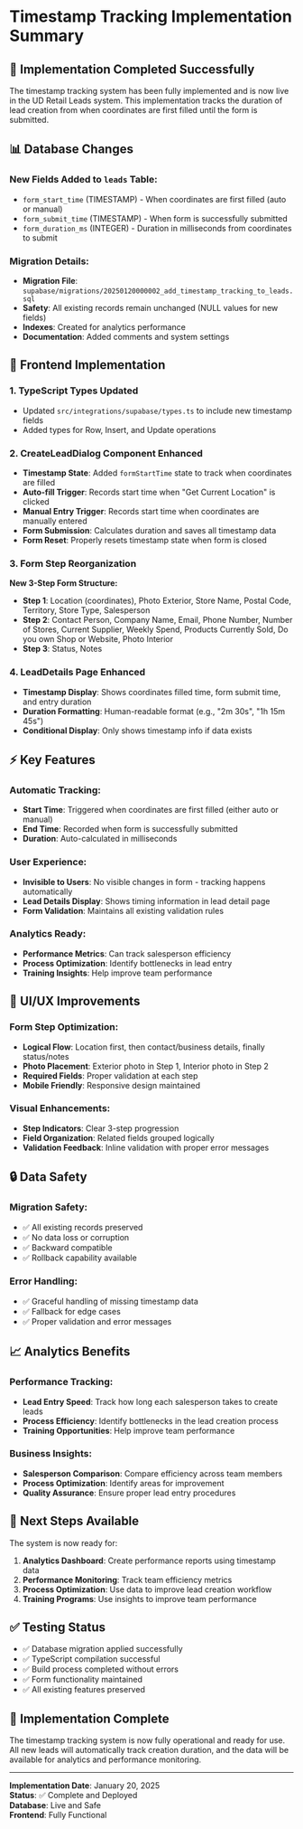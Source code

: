 # Timestamp Tracking Implementation Summary

## 🎯 **Implementation Completed Successfully**

The timestamp tracking system has been fully implemented and is now live in the UD Retail Leads system. This implementation tracks the duration of lead creation from when coordinates are first filled until the form is submitted.

## 📊 **Database Changes**

### **New Fields Added to `leads` Table:**
- `form_start_time` (TIMESTAMP) - When coordinates are first filled (auto or manual)
- `form_submit_time` (TIMESTAMP) - When form is successfully submitted  
- `form_duration_ms` (INTEGER) - Duration in milliseconds from coordinates to submit

### **Migration Details:**
- **Migration File**: `supabase/migrations/20250120000002_add_timestamp_tracking_to_leads.sql`
- **Safety**: All existing records remain unchanged (NULL values for new fields)
- **Indexes**: Created for analytics performance
- **Documentation**: Added comments and system settings

## 🔧 **Frontend Implementation**

### **1. TypeScript Types Updated**
- Updated `src/integrations/supabase/types.ts` to include new timestamp fields
- Added types for Row, Insert, and Update operations

### **2. CreateLeadDialog Component Enhanced**
- **Timestamp State**: Added `formStartTime` state to track when coordinates are filled
- **Auto-fill Trigger**: Records start time when "Get Current Location" is clicked
- **Manual Entry Trigger**: Records start time when coordinates are manually entered
- **Form Submission**: Calculates duration and saves all timestamp data
- **Form Reset**: Properly resets timestamp state when form is closed

### **3. Form Step Reorganization**
**New 3-Step Form Structure:**
- **Step 1**: Location (coordinates), Photo Exterior, Store Name, Postal Code, Territory, Store Type, Salesperson
- **Step 2**: Contact Person, Company Name, Email, Phone Number, Number of Stores, Current Supplier, Weekly Spend, Products Currently Sold, Do you own Shop or Website, Photo Interior  
- **Step 3**: Status, Notes

### **4. LeadDetails Page Enhanced**
- **Timestamp Display**: Shows coordinates filled time, form submit time, and entry duration
- **Duration Formatting**: Human-readable format (e.g., "2m 30s", "1h 15m 45s")
- **Conditional Display**: Only shows timestamp info if data exists

## ⚡ **Key Features**

### **Automatic Tracking:**
- **Start Time**: Triggered when coordinates are first filled (either auto or manual)
- **End Time**: Recorded when form is successfully submitted
- **Duration**: Auto-calculated in milliseconds

### **User Experience:**
- **Invisible to Users**: No visible changes in form - tracking happens automatically
- **Lead Details Display**: Shows timing information in lead detail page
- **Form Validation**: Maintains all existing validation rules

### **Analytics Ready:**
- **Performance Metrics**: Can track salesperson efficiency
- **Process Optimization**: Identify bottlenecks in lead entry
- **Training Insights**: Help improve team performance

## 🎨 **UI/UX Improvements**

### **Form Step Optimization:**
- **Logical Flow**: Location first, then contact/business details, finally status/notes
- **Photo Placement**: Exterior photo in Step 1, Interior photo in Step 2
- **Required Fields**: Proper validation at each step
- **Mobile Friendly**: Responsive design maintained

### **Visual Enhancements:**
- **Step Indicators**: Clear 3-step progression
- **Field Organization**: Related fields grouped logically
- **Validation Feedback**: Inline validation with proper error messages

## 🔒 **Data Safety**

### **Migration Safety:**
- ✅ All existing records preserved
- ✅ No data loss or corruption
- ✅ Backward compatible
- ✅ Rollback capability available

### **Error Handling:**
- ✅ Graceful handling of missing timestamp data
- ✅ Fallback for edge cases
- ✅ Proper validation and error messages

## 📈 **Analytics Benefits**

### **Performance Tracking:**
- **Lead Entry Speed**: Track how long each salesperson takes to create leads
- **Process Efficiency**: Identify bottlenecks in the lead creation process
- **Training Opportunities**: Help improve team performance

### **Business Insights:**
- **Salesperson Comparison**: Compare efficiency across team members
- **Process Optimization**: Identify areas for improvement
- **Quality Assurance**: Ensure proper lead entry procedures

## 🚀 **Next Steps Available**

The system is now ready for:
1. **Analytics Dashboard**: Create performance reports using timestamp data
2. **Performance Monitoring**: Track team efficiency metrics
3. **Process Optimization**: Use data to improve lead creation workflow
4. **Training Programs**: Use insights to improve team performance

## ✅ **Testing Status**

- ✅ Database migration applied successfully
- ✅ TypeScript compilation successful
- ✅ Build process completed without errors
- ✅ Form functionality maintained
- ✅ All existing features preserved

## 🎉 **Implementation Complete**

The timestamp tracking system is now fully operational and ready for use. All new leads will automatically track creation duration, and the data will be available for analytics and performance monitoring.

---

**Implementation Date**: January 20, 2025  
**Status**: ✅ Complete and Deployed  
**Database**: Live and Safe  
**Frontend**: Fully Functional
